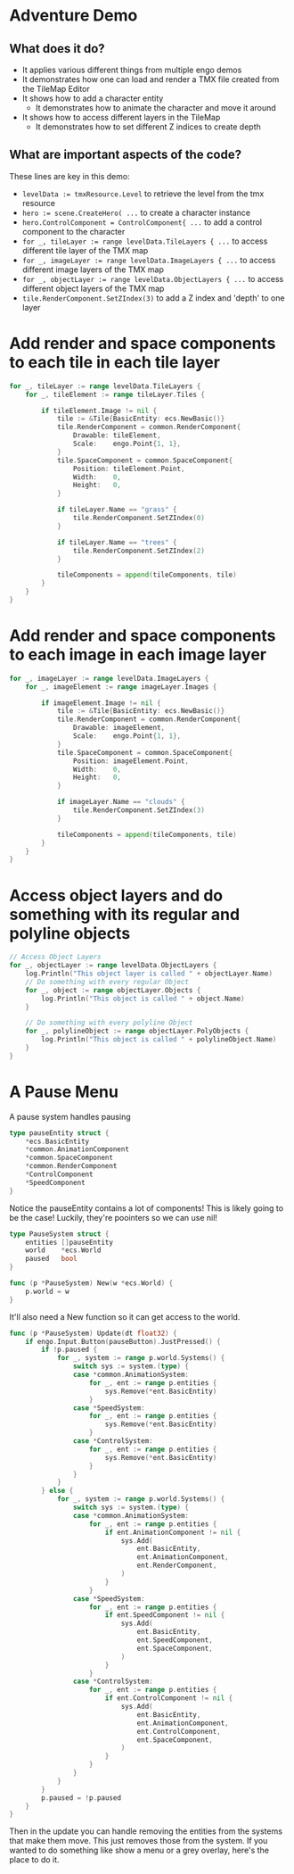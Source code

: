 # Adventure Demo

## What does it do?
* It applies various different things from multiple engo demos
* It demonstrates how one can load and render a TMX file created from the TileMap Editor
* It shows how to add a character entity
  * It demonstrates how to animate the character and move it around
* It shows how to access different layers in the TileMap
  * It demonstrates how to set different Z indices to create depth

## What are important aspects of the code?
These lines are key in this demo:

* `levelData := tmxResource.Level` to retrieve the level from the tmx resource
* `hero := scene.CreateHero( ...` to create a character instance
* `hero.ControlComponent = ControlComponent{ ...` to add a control component to the character
* `for _, tileLayer := range levelData.TileLayers { ...` to access different tile layer of the TMX map
* `for _, imageLayer := range levelData.ImageLayers { ...` to access different image layers of the TMX map
* `for _, objectLayer := range levelData.ObjectLayers { ...` to access different object layers of the TMX map
* `tile.RenderComponent.SetZIndex(3)` to add a Z index and 'depth' to one layer



# Add render and space components to each tile in each tile layer
```go
for _, tileLayer := range levelData.TileLayers {
    for _, tileElement := range tileLayer.Tiles {

        if tileElement.Image != nil {
            tile := &Tile{BasicEntity: ecs.NewBasic()}
            tile.RenderComponent = common.RenderComponent{
                Drawable: tileElement,
                Scale:    engo.Point{1, 1},
            }
            tile.SpaceComponent = common.SpaceComponent{
                Position: tileElement.Point,
                Width:    0,
                Height:   0,
            }

            if tileLayer.Name == "grass" {
                tile.RenderComponent.SetZIndex(0)
            }

            if tileLayer.Name == "trees" {
                tile.RenderComponent.SetZIndex(2)
            }

            tileComponents = append(tileComponents, tile)
        }
    }
}
```

# Add render and space components to each image in each image layer
```go
for _, imageLayer := range levelData.ImageLayers {
    for _, imageElement := range imageLayer.Images {

        if imageElement.Image != nil {
            tile := &Tile{BasicEntity: ecs.NewBasic()}
            tile.RenderComponent = common.RenderComponent{
                Drawable: imageElement,
                Scale:    engo.Point{1, 1},
            }
            tile.SpaceComponent = common.SpaceComponent{
                Position: imageElement.Point,
                Width:    0,
                Height:   0,
            }

            if imageLayer.Name == "clouds" {
                tile.RenderComponent.SetZIndex(3)
            }

            tileComponents = append(tileComponents, tile)
        }
    }
}
```

# Access object layers and do something with its regular and polyline objects
```go
// Access Object Layers
for _, objectLayer := range levelData.ObjectLayers {
    log.Println("This object layer is called " + objectLayer.Name)
    // Do something with every regular Object
    for _, object := range objectLayer.Objects {
        log.Println("This object is called " + object.Name)
    }

    // Do something with every polyline Object
    for _, polylineObject := range objectLayer.PolyObjects {
        log.Println("This object is called " + polylineObject.Name)
    }
}
```

# A Pause Menu

A pause system handles pausing

```go
type pauseEntity struct {
	*ecs.BasicEntity
	*common.AnimationComponent
	*common.SpaceComponent
	*common.RenderComponent
	*ControlComponent
	*SpeedComponent
}
```

Notice the pauseEntity contains a lot of components! This is likely going to be the case!
Luckily, they're poointers so we can use nil!

```go
type PauseSystem struct {
	entities []pauseEntity
	world    *ecs.World
	paused   bool
}

func (p *PauseSystem) New(w *ecs.World) {
	p.world = w
}
```

It'll also need a New function so it can get access to the world.

```go
func (p *PauseSystem) Update(dt float32) {
	if engo.Input.Button(pauseButton).JustPressed() {
		if !p.paused {
			for _, system := range p.world.Systems() {
				switch sys := system.(type) {
				case *common.AnimationSystem:
					for _, ent := range p.entities {
						sys.Remove(*ent.BasicEntity)
					}
				case *SpeedSystem:
					for _, ent := range p.entities {
						sys.Remove(*ent.BasicEntity)
					}
				case *ControlSystem:
					for _, ent := range p.entities {
						sys.Remove(*ent.BasicEntity)
					}
				}
			}
		} else {
			for _, system := range p.world.Systems() {
				switch sys := system.(type) {
				case *common.AnimationSystem:
					for _, ent := range p.entities {
						if ent.AnimationComponent != nil {
							sys.Add(
								ent.BasicEntity,
								ent.AnimationComponent,
								ent.RenderComponent,
							)
						}
					}
				case *SpeedSystem:
					for _, ent := range p.entities {
						if ent.SpeedComponent != nil {
							sys.Add(
								ent.BasicEntity,
								ent.SpeedComponent,
								ent.SpaceComponent,
							)
						}
					}
				case *ControlSystem:
					for _, ent := range p.entities {
						if ent.ControlComponent != nil {
							sys.Add(
								ent.BasicEntity,
								ent.AnimationComponent,
								ent.ControlComponent,
								ent.SpaceComponent,
							)
						}
					}
				}
			}
		}
		p.paused = !p.paused
	}
}
```

Then in the update you can handle removing the entities from the systems that make
them move. This just removes those from the system. If you wanted to do something
like show a menu or a grey overlay, here's the place to do it.
